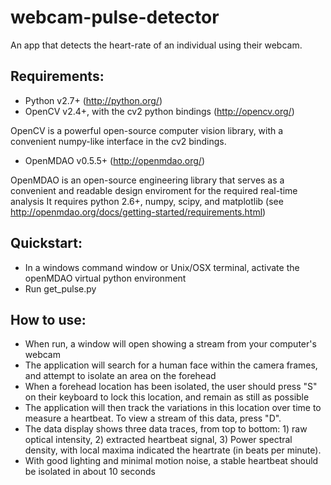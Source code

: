 webcam-pulse-detector
=====================

An app that detects the heart-rate of an individual using their webcam.

Requirements:
---------------

- Python v2.7+ (http://python.org/)
- OpenCV v2.4+, with the cv2 python bindings (http://opencv.org/)
 
OpenCV is a powerful open-source computer vision library, with a convenient numpy-like interface in the cv2 bindings.

- OpenMDAO v0.5.5+ (http://openmdao.org/)

OpenMDAO is an open-source engineering library that serves as a convenient and readable design enviroment for the required real-time analysis
It requires python 2.6+, numpy, scipy, and matplotlib (see http://openmdao.org/docs/getting-started/requirements.html)

Quickstart:
------------
- In a windows command window or Unix/OSX terminal, activate the openMDAO virtual python environment
- Run get_pulse.py

How to use:
----------
- When run, a window will open showing a stream from your computer's webcam
- The application will search for a human face within the camera frames, and attempt to isolate an area on the forehead
- When a forehead location has been isolated, the user should press "S" on their keyboard to lock this location, and remain as still as possible
- The application will then track the variations in this location over time to measure a heartbeat. To view a stream of this data, press "D".
- The data display shows three data traces, from top to bottom: 1) raw optical intensity, 2) extracted heartbeat signal, 3) Power spectral density, with local maxima indicated the heartrate (in beats per minute). 
- With good lighting and minimal motion noise, a stable heartbeat should be isolated in about 10 seconds
